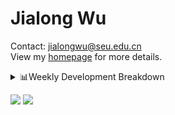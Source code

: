 #  Jialong Wu

Contact: jialongwu@seu.edu.cn<br>
View my [homepage](https://callanwu.github.io/) for more details.

<details><summary>📊Weekly Development Breakdown</summary>

<!--START_SECTION:waka-->

```txt
From: 16 August 2024 - To: 23 August 2024

Total Time: 4 hrs 41 mins

Python     2 hrs 33 mins   █████████████▓░░░░░░░░░░░   54.61 %
Other      54 mins         ████▓░░░░░░░░░░░░░░░░░░░░   19.25 %
Bash       20 mins         █▓░░░░░░░░░░░░░░░░░░░░░░░   07.23 %
Text       16 mins         █▒░░░░░░░░░░░░░░░░░░░░░░░   05.83 %
YAML       15 mins         █▒░░░░░░░░░░░░░░░░░░░░░░░   05.37 %
```

<!--END_SECTION:waka-->

[![wakatime](https://wakatime.com/badge/user/c6720b29-9431-4a60-bc9d-e1fb2b6bd65f.svg)](https://wakatime.com/@c6720b29-9431-4a60-bc9d-e1fb2b6bd65f)
</details>

[![](https://img.shields.io/badge/Google%20Scholar-4385FE.svg?&color=d6d6d6&style=flat-square&logo=google-scholar)](https://scholar.google.com/citations?user=6eg2m4YAAAAJ)
![](https://komarev.com/ghpvc/?username=callanwu)
